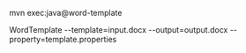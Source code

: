 mvn exec:java@word-template

WordTemplate --template=input.docx --output=output.docx --property=template.properties
